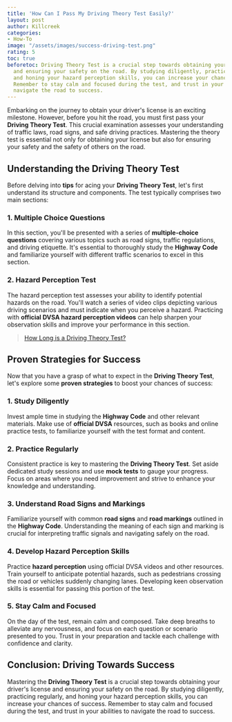 ```yaml
---
title: 'How Can I Pass My Driving Theory Test Easily?'
layout: post
author: Killcreek
categories:
- How-To
image: "/assets/images/success-driving-test.png"
rating: 5
toc: true
beforetoc: Driving Theory Test is a crucial step towards obtaining your driver's license
  and ensuring your safety on the road. By studying diligently, practicing regularly,
  and honing your hazard perception skills, you can increase your chances of success.
  Remember to stay calm and focused during the test, and trust in your abilities to
  navigate the road to success.
---
```

Embarking on the journey to obtain your driver's license is an exciting milestone. However, before you hit the road, you must first pass your **Driving Theory Test**. This crucial examination assesses your understanding of traffic laws, road signs, and safe driving practices. Mastering the theory test is essential not only for obtaining your license but also for ensuring your safety and the safety of others on the road.

## Understanding the Driving Theory Test

Before delving into **tips** for acing your **Driving Theory Test**, let's first understand its structure and components. The test typically comprises two main sections:

### 1. Multiple Choice Questions

In this section, you'll be presented with a series of **multiple-choice questions** covering various topics such as road signs, traffic regulations, and driving etiquette. It's essential to thoroughly study the **Highway Code** and familiarize yourself with different traffic scenarios to excel in this section.

### 2. Hazard Perception Test

The hazard perception test assesses your ability to identify potential hazards on the road. You'll watch a series of video clips depicting various driving scenarios and must indicate when you perceive a hazard. Practicing with **official DVSA hazard perception videos** can help sharpen your observation skills and improve your performance in this section.


> [How Long is a Driving Theory Test?](/how-long-is-the-driving-test/)

## Proven Strategies for Success

Now that you have a grasp of what to expect in the **Driving Theory Test**, let's explore some **proven strategies** to boost your chances of success:

### 1. Study Diligently

Invest ample time in studying the **Highway Code** and other relevant materials. Make use of **official DVSA** resources, such as books and online practice tests, to familiarize yourself with the test format and content.

### 2. Practice Regularly

Consistent practice is key to mastering the **Driving Theory Test**. Set aside dedicated study sessions and use **mock tests** to gauge your progress. Focus on areas where you need improvement and strive to enhance your knowledge and understanding.

### 3. Understand Road Signs and Markings

Familiarize yourself with common **road signs** and **road markings** outlined in the **Highway Code**. Understanding the meaning of each sign and marking is crucial for interpreting traffic signals and navigating safely on the road.

### 4. Develop Hazard Perception Skills

Practice **hazard perception** using official DVSA videos and other resources. Train yourself to anticipate potential hazards, such as pedestrians crossing the road or vehicles suddenly changing lanes. Developing keen observation skills is essential for passing this portion of the test.

### 5. Stay Calm and Focused

On the day of the test, remain calm and composed. Take deep breaths to alleviate any nervousness, and focus on each question or scenario presented to you. Trust in your preparation and tackle each challenge with confidence and clarity.

## Conclusion: Driving Towards Success

Mastering the **Driving Theory Test** is a crucial step towards obtaining your driver's license and ensuring your safety on the road. By studying diligently, practicing regularly, and honing your hazard perception skills, you can increase your chances of success. Remember to stay calm and focused during the test, and trust in your abilities to navigate the road to success.
